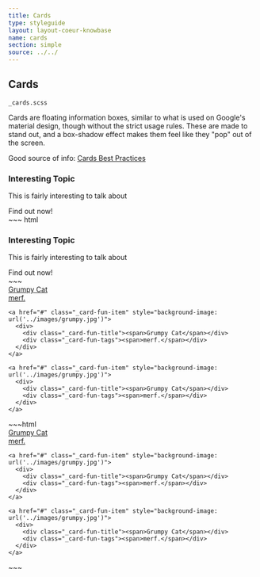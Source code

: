 ```yaml
---
title: Cards
type: styleguide
layout: layout-coeur-knowbase
name: cards
section: simple
source: ../../
---
```



<main markdown="1">

## Cards

`_cards.scss`


Cards are floating information boxes, similar to what is used on Google's material design, though without the strict usage rules. These are made to stand out, and a box-shadow effect makes them feel like they "pop" out of the screen.

Good source of info: [Cards Best Practices](https://medium.com/@CanvasFlip/best-practices-for-designing-cards-a19f53cab052)

<div class="_styleguide-example">
  <div class="_card _color-bg-white ">
    <h3>Interesting Topic</h3>
    <p class="_padding-none">This is fairly interesting to talk about
    </p>
    <span class="_button --short --outline _margin-none">Find out now!</span>
  </div>
</div>
~~~ html
<div class="_card _color-bg-white ">
  <h3>Interesting Topic</h3>
  <p class="_padding-none">This is fairly interesting to talk about
  </p>
  <span class="_button --short --outline _margin-none">Find out now!</span>
</div>
~~~


<div class="_styleguide-example">
  
  <div class="_grid-two _margin-top-2">
    <a href="#" class="_card-fun-item" style="background-image: url('../images/grumpy.jpg')">
      <div>
        <div class="_card-fun-title"><span>Grumpy Cat</span></div>
        <div class="_card-fun-tags"><span>merf.</span></div>
      </div>
    </a>

    <a href="#" class="_card-fun-item" style="background-image: url('../images/grumpy.jpg')">
      <div>
        <div class="_card-fun-title"><span>Grumpy Cat</span></div>
        <div class="_card-fun-tags"><span>merf.</span></div>
      </div>
    </a>

    <a href="#" class="_card-fun-item" style="background-image: url('../images/grumpy.jpg')">
      <div>
        <div class="_card-fun-title"><span>Grumpy Cat</span></div>
        <div class="_card-fun-tags"><span>merf.</span></div>
      </div>
    </a>
    
  </div>

</div>
~~~html

  <div class="_grid-two _margin-top-2">
    <a href="#" class="_card-fun-item" style="background-image: url('../images/grumpy.jpg')">
      <div>
        <div class="_card-fun-title"><span>Grumpy Cat</span></div>
        <div class="_card-fun-tags"><span>merf.</span></div>
      </div>
    </a>
    
    <a href="#" class="_card-fun-item" style="background-image: url('../images/grumpy.jpg')">
      <div>
        <div class="_card-fun-title"><span>Grumpy Cat</span></div>
        <div class="_card-fun-tags"><span>merf.</span></div>
      </div>
    </a>

    <a href="#" class="_card-fun-item" style="background-image: url('../images/grumpy.jpg')">
      <div>
        <div class="_card-fun-title"><span>Grumpy Cat</span></div>
        <div class="_card-fun-tags"><span>merf.</span></div>
      </div>
    </a>
    
  </div>
~~~


</main>